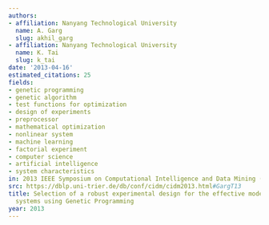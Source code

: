 ```yaml
---
authors:
- affiliation: Nanyang Technological University
  name: A. Garg
  slug: akhil_garg
- affiliation: Nanyang Technological University
  name: K. Tai
  slug: k_tai
date: '2013-04-16'
estimated_citations: 25
fields:
- genetic programming
- genetic algorithm
- test functions for optimization
- design of experiments
- preprocessor
- mathematical optimization
- nonlinear system
- machine learning
- factorial experiment
- computer science
- artificial intelligence
- system characteristics
in: 2013 IEEE Symposium on Computational Intelligence and Data Mining (CIDM)
src: https://dblp.uni-trier.de/db/conf/cidm/cidm2013.html#GargT13
title: Selection of a robust experimental design for the effective modeling of nonlinear
  systems using Genetic Programming
year: 2013
---
```

